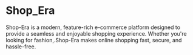 # Shop_Era
 Shop-Era is a modern, feature-rich e-commerce platform designed to provide a seamless and enjoyable shopping experience. Whether you're looking for fashion,.Shop-Era makes online shopping fast, secure, and hassle-free.
